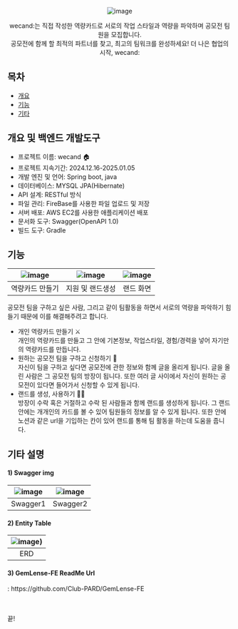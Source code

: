 <div align="center">
   
   ![image](https://github.com/user-attachments/assets/330e3a2d-f92a-47bd-a87d-6d482eaa8e62)
   
wecand:는 직접 작성한 역량카드로 서로의 작업 스타일과 역량을 파악하며 공모전 팀원을 모집합니다. </br>
공모전에 함께 할 최적의 파트너를 찾고, 최고의 팀워크를 완성하세요!  더 나은 협업의 시작, wecand:

</div>

   
## 목차
  - [개요](#개요) 
  - [기능](#기능)
  - [기타](#기타-설명)

## 개요 및 백엔드 개발도구
- 프로젝트 이름: wecand 🏠
- 프로젝트 지속기간: 2024.12.16-2025.01.05
- 개발 엔진 및 언어: Spring boot, java
- 데이터베이스: MYSQL JPA(Hibernate)  
- API 설계: RESTful 방식  
- 파일 관리: FireBase를 사용한 파일 업로드 및 저장  
- 서버 배포: AWS EC2를 사용한 애플리케이션 배포  
- 문서화 도구: Swagger(OpenAPI 1.0)
- 빌드 도구: Gradle

## 기능

|![image](https://github.com/user-attachments/assets/9d5be364-fe27-4d46-9d5e-f8b3bb16b74d)|![image](https://github.com/user-attachments/assets/5affe811-055a-41df-ab7c-fa4d91112d8c)|![image](https://github.com/user-attachments/assets/da25b0a5-56e6-4d0c-a4da-d6c3fbd90acb)|
|:---:|:---:|:---:|
|역량카드 만들기|지원 및 랜드생성|랜드 화면|

공모전 팀을 구하고 싶은 사람, 그리고 같이 팀활동을 하면서 서로의 역량을 파악하기 힘들기 때문에 이를 해결해주려고 합니다.<br>
- 개인 역량카드 만들기 ⚔️<br>
개인의 역량카드를 만들고 그 안에 기본정보, 작업스타일, 경험/경력을 넣어 자기만의 역량카드를 만듭니다.
- 원하는 공모전 팀을 구하고 신청하기 🎯<br>
자신이 팀을 구하고 싶다면 공모전에 관한 정보와 함께 글을 올리게 됩니다. 글을 올린 사람은 그 공모전 팀의 방장이 됩니다. 또한 여러 글 사이에서 자신이 원하는 공모전이 있다면 들어가서 신청할 수 있게 됩니다.
- 랜드를 생성, 사용하기 🏄🏻<br>
방장이 수락 혹은 거절하고 수락 된 사람들과 함께 랜드를 생성하게 됩니다. 그 랜드 안에는 개개인의 카드를 볼 수 있어 팀원들의 정보를 알 수 있게 됩니다. 또한 안에 노션과 같은 url을 기입하는 칸이 있어 랜드를 통해 팀 활동을 하는데 도움을 줍니다.

## 기타 설명

<h4> 1) Swagger img</h4> 

|![image](https://github.com/user-attachments/assets/8b7a6264-e139-4c07-ba63-5e1324d400f6)|![image](https://github.com/user-attachments/assets/d24f4580-667c-4197-8783-a9dd83296183)|
|:---:|:---:|
|Swagger1|Swagger2|

<h4> 2) Entity Table</h4>

|![image](https://github.com/user-attachments/assets/c46bf65c-51b0-4c8d-8b81-f6c3bc425bc7))|
|:---:|
|ERD|

<h4> 3) GemLense-FE ReadMe Url</h4>
: https://github.com/Club-PARD/GemLense-FE
</br>
</br>
</br>

끝!






